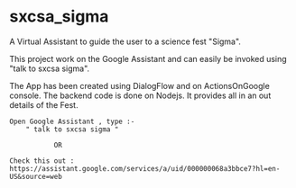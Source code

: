 # sxcsa_sigma
A Virtual Assistant to guide the user to a science fest "Sigma".

This project work on the Google Assistant and can easily be invoked using "talk to sxcsa sigma".


The App has been created using DialogFlow and on ActionsOnGoogle console. The backend code is done on Nodejs. It provides all in an out details of the Fest. 

	Open Google Assistant , type :-
	    " talk to sxcsa sigma " 
	    
	           OR
		   
	Check this out :
	https://assistant.google.com/services/a/uid/000000068a3bbce7?hl=en-US&source=web
	
	
